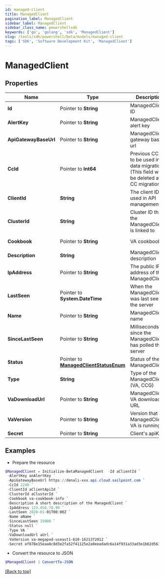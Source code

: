 ```yaml
---
id: managed-client
title: ManagedClient
pagination_label: ManagedClient
sidebar_label: ManagedClient
sidebar_class_name: powershellsdk
keywords: ['go', 'golang', 'sdk', 'ManagedClient'] 
slug: /tools/sdk/powershell/beta/models/managed-client
tags: ['SDK', 'Software Development Kit', 'ManagedClient']
---
```



# ManagedClient

## Properties

Name | Type | Description | Notes
------------ | ------------- | ------------- | -------------
**Id** |  Pointer to **String** | ManagedClient ID | [optional] [readonly] 
**AlertKey** |  Pointer to **String** | ManagedClient alert key | [optional] [readonly] 
**ApiGatewayBaseUrl** |  Pointer to **String** | ManagedClient gateway base url | [optional] [readonly] 
**CcId** |  Pointer to **Int64** | Previous CC ID to be used in data migration. (This field will be deleted after CC migration!) | [optional] 
**ClientId** |  **String** | The client ID used in API management | 
**ClusterId** |  **String** | Cluster ID that the ManagedClient is linked to | 
**Cookbook** |  Pointer to **String** | VA cookbook | [optional] [readonly] 
**Description** |  **String** | ManagedClient description | 
**IpAddress** |  Pointer to **String** | The public IP address of the ManagedClient | [optional] [readonly] 
**LastSeen** |  Pointer to **System.DateTime** | When the ManagedClient was last seen by the server | [optional] [readonly] 
**Name** |  Pointer to **String** | ManagedClient name | [optional] 
**SinceLastSeen** |  Pointer to **String** | Milliseconds since the ManagedClient has polled the server | [optional] [readonly] 
**Status** |  Pointer to [**ManagedClientStatusEnum**](managed-client-status-enum) | Status of the ManagedClient | [optional] [readonly] 
**Type** |  **String** | Type of the ManagedClient (VA, CCG) | 
**VaDownloadUrl** |  Pointer to **String** | ManagedClient VA download URL | [optional] [readonly] 
**VaVersion** |  Pointer to **String** | Version that the ManagedClient&#39;s VA is running | [optional] [readonly] 
**Secret** |  Pointer to **String** | Client&#39;s apiKey | [optional] 

## Examples

- Prepare the resource
```powershell
$ManagedClient = Initialize-BetaManagedClient  -Id aClientId `
 -AlertKey anAlertKey `
 -ApiGatewayBaseUrl https://denali-xxx.api.cloud.sailpoint.com `
 -CcId 2248 `
 -ClientId aClientApiId `
 -ClusterId aClusterId `
 -Cookbook va-cookbook-info `
 -Description A short description of the ManagedClient `
 -IpAddress 123.456.78.90 `
 -LastSeen 2020-01-01T00:00Z `
 -Name aName `
 -SinceLastSeen 15000 `
 -Status null `
 -Type VA `
 -VaDownloadUrl aUrl `
 -VaVersion va-megapod-useast1-610-1621372012 `
 -Secret ef878e15eaa8c8d3e2fa52f41125e2a0eeadadc6a14f931a33ad3e1b62d56381
```

- Convert the resource to JSON
```powershell
$ManagedClient | ConvertTo-JSON
```


[[Back to top]](#) 

